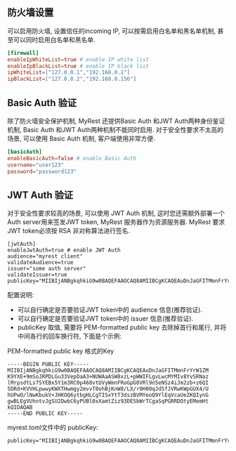 ## 防火墙设置
可以启用防火墙, 设置信任的incoming IP, 可以按需启用白名单和黑名单机制, 甚至可以同时启用白名单和黑名单. 
```toml
[firewall]
enableIpWhiteList=true # enable IP white list
enableIpBlackList=true # enable IP black list
ipWhiteList=["127.0.0.1","192.168.0.1"]
ipBlackList=["127.0.0.2","192.168.0.156"]
```

## Basic Auth 验证
除了防火墙安全保护机制, MyRest 还提供Basic Auth 和JWT Auth两种身份鉴证机制, Basic Auth 和JWT Auth两种机制不能同时启用. 
对于安全性要求不太高的场景, 可以使用 Basic Auth 机制, 客户端使用非常方便. 
```toml
[basicAuth]
enableBasicAuth=false # enable Basic Auth
username="user123"
password="password123"
```

## JWT Auth 验证
对于安全性要求较高的场景, 可以使用 JWT Auth 机制, 这时您还需额外部署一个Auth server用来签发JWT token, MyRest 服务器作为资源服务器. MyRest 要求JWT token必须按 RSA 非对称算法进行签名. 

```
[jwtAuth]
enableJwtAuth=true # enable JWT Auth
audience="myrest client"
validateAudience=true
issuer="some auth server"
validateIssuer=true
publicKey="MIIBIjANBgkqhkiG9w0BAQEFAAOCAQ8AMIIBCgKCAQEAuDnJaGFITMmnFrYrW1ZMK9YXE+9mSoJRPDLGu33VepOaA3+NUWAaASW8xzL+pWWIFLgvLwcMYMIv8YvSRNazlMrpsdtLs7SYEBx5Y1m3RC0p468vtUVyWmnFRoGpG0VRl9n5eNSz4iJm2zb+z6QI5DRd+KVVHLpwwyKWXTHwmgy2mvvT0ohBjKnW8/LX/r0H00qJd5fJVRwKWpGUX4/UhUPwO/lNwKbukV+JHKOQ6ytbgHLCgTISxYtT3dszBVMYeoQ9YlEqVcaUeZKQIynGgwBLEgVUhntvJgSU2DwbC6yPUBl0xXamtZiz93DE5bWrTCgaSqPGRRDOtyEMemHtkQIDAQAB"
```

配置说明:
- 可以自行确定是否要验证JWT token中的 audience 信息(推荐验证). 
- 可以自行确定是否要验证JWT token中的 issuer 信息(推荐验证).
- publicKey 取值, 需要将 PEM-formatted public key 去除掉首行和尾行, 并将中间各行的回车换行符, 下面是个示例: 

PEM-formatted public key 格式的Key
```
-----BEGIN PUBLIC KEY-----
MIIBIjANBgkqhkiG9w0BAQEFAAOCAQ8AMIIBCgKCAQEAuDnJaGFITMmnFrYrW1ZM
K9YXE+9mSoJRPDLGu33VepOaA3+NUWAaASW8xzL+pWWIFLgvLwcMYMIv8YvSRNaz
lMrpsdtLs7SYEBx5Y1m3RC0p468vtUVyWmnFRoGpG0VRl9n5eNSz4iJm2zb+z6QI
5DRd+KVVHLpwwyKWXTHwmgy2mvvT0ohBjKnW8/LX/r0H00qJd5fJVRwKWpGUX4/U
hUPwO/lNwKbukV+JHKOQ6ytbgHLCgTISxYtT3dszBVMYeoQ9YlEqVcaUeZKQIynG
gwBLEgVUhntvJgSU2DwbC6yPUBl0xXamtZiz93DE5bWrTCgaSqPGRRDOtyEMemHt
kQIDAQAB
-----END PUBLIC KEY-----
```

myrest.toml文件中的 publicKey:
```
publicKey="MIIBIjANBgkqhkiG9w0BAQEFAAOCAQ8AMIIBCgKCAQEAuDnJaGFITMmnFrYrW1ZMK9YXE+9mSoJRPDLGu33VepOaA3+NUWAaASW8xzL+pWWIFLgvLwcMYMIv8YvSRNazlMrpsdtLs7SYEBx5Y1m3RC0p468vtUVyWmnFRoGpG0VRl9n5eNSz4iJm2zb+z6QI5DRd+KVVHLpwwyKWXTHwmgy2mvvT0ohBjKnW8/LX/r0H00qJd5fJVRwKWpGUX4/UhUPwO/lNwKbukV+JHKOQ6ytbgHLCgTISxYtT3dszBVMYeoQ9YlEqVcaUeZKQIynGgwBLEgVUhntvJgSU2DwbC6yPUBl0xXamtZiz93DE5bWrTCgaSqPGRRDOtyEMemHtkQIDAQAB"
```
